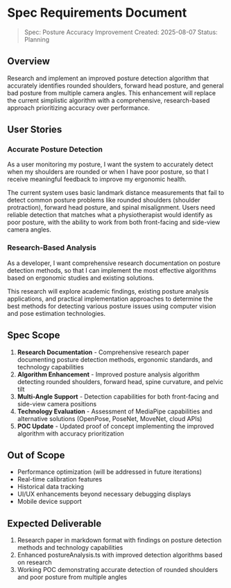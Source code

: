 # Spec Requirements Document

> Spec: Posture Accuracy Improvement
> Created: 2025-08-07
> Status: Planning

## Overview

Research and implement an improved posture detection algorithm that accurately identifies rounded shoulders, forward head posture, and general bad posture from multiple camera angles. This enhancement will replace the current simplistic algorithm with a comprehensive, research-based approach prioritizing accuracy over performance.

## User Stories

### Accurate Posture Detection

As a user monitoring my posture, I want the system to accurately detect when my shoulders are rounded or when I have poor posture, so that I receive meaningful feedback to improve my ergonomic health.

The current system uses basic landmark distance measurements that fail to detect common posture problems like rounded shoulders (shoulder protraction), forward head posture, and spinal misalignment. Users need reliable detection that matches what a physiotherapist would identify as poor posture, with the ability to work from both front-facing and side-view camera angles.

### Research-Based Analysis

As a developer, I want comprehensive research documentation on posture detection methods, so that I can implement the most effective algorithms based on ergonomic studies and existing solutions.

This research will explore academic findings, existing posture analysis applications, and practical implementation approaches to determine the best methods for detecting various posture issues using computer vision and pose estimation technologies.

## Spec Scope

1. **Research Documentation** - Comprehensive research paper documenting posture detection methods, ergonomic standards, and technology capabilities
2. **Algorithm Enhancement** - Improved posture analysis algorithm detecting rounded shoulders, forward head, spine curvature, and pelvic tilt
3. **Multi-Angle Support** - Detection capabilities for both front-facing and side-view camera positions
4. **Technology Evaluation** - Assessment of MediaPipe capabilities and alternative solutions (OpenPose, PoseNet, MoveNet, cloud APIs)
5. **POC Update** - Updated proof of concept implementing the improved algorithm with accuracy prioritization

## Out of Scope

- Performance optimization (will be addressed in future iterations)
- Real-time calibration features
- Historical data tracking
- UI/UX enhancements beyond necessary debugging displays
- Mobile device support

## Expected Deliverable

1. Research paper in markdown format with findings on posture detection methods and technology capabilities
2. Enhanced postureAnalysis.ts with improved detection algorithms based on research
3. Working POC demonstrating accurate detection of rounded shoulders and poor posture from multiple angles